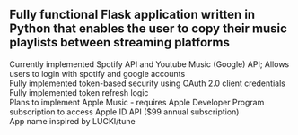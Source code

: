 ## Fully functional Flask application written in Python that enables the user to copy their music playlists between streaming platforms
Currently implemented Spotify API and Youtube Music (Google) API; Allows users to login with spotify and google accounts<br/>
Fully implemented token-based security using OAuth 2.0 client credentials<br/>
Fully implemented token refresh logic<br/>
Plans to implement Apple Music - requires Apple Developer Program subscription to access Apple ID API ($99 annual subscription)<br/>
App name inspired by LUCKI/tune
